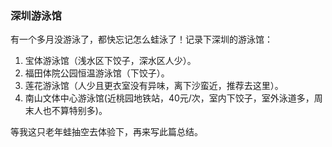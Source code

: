 ### 深圳游泳馆
有一个多月没游泳了，都快忘记怎么蛙泳了！记录下深圳的游泳馆：
1. 宝体游泳馆（浅水区下饺子，深水区人少）。
2. 福田体院公园恒温游泳馆（下饺子）。
3. 莲花游泳馆（人少且更衣室没有异味，离下沙蛮近，推荐去这里）。
4. 南山文体中心游泳馆(近桃园地铁站，40元/次，室内下饺子，室外泳道多，周末人也不算特别多)。

等我这只老年蛙抽空去体验下，再来写此篇总结。
